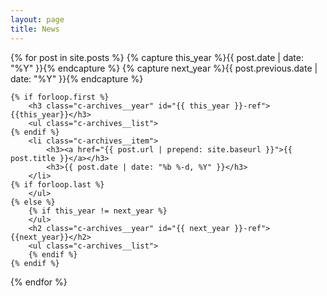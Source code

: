 ```yaml
---
layout: page
title: News
---
```


<section class="c-archives">
{% for post in site.posts  %}
    {% capture this_year %}{{ post.date | date: "%Y" }}{% endcapture %}
    {% capture next_year %}{{ post.previous.date | date: "%Y" }}{% endcapture %}

    {% if forloop.first %}
        <h3 class="c-archives__year" id="{{ this_year }}-ref">{{this_year}}</h3>
        <ul class="c-archives__list">
    {% endif %}
        <li class="c-archives__item">
            <h3><a href="{{ post.url | prepend: site.baseurl }}">{{ post.title }}</a></h3>
            <h3>{{ post.date | date: "%b %-d, %Y" }}</h3>
        </li>
    {% if forloop.last %}
        </ul>
    {% else %}
        {% if this_year != next_year %}
        </ul>
        <h2 class="c-archives__year" id="{{ next_year }}-ref">{{next_year}}</h2>
        <ul class="c-archives__list">
        {% endif %}
    {% endif %}
{% endfor %}
</section>
